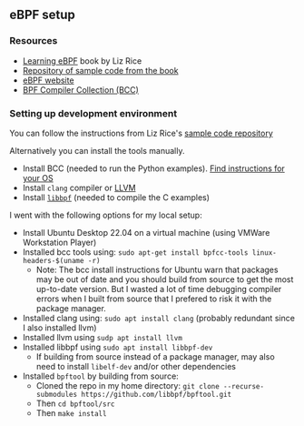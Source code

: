 

## eBPF setup

### Resources
- [Learning eBPF](https://www.oreilly.com/library/view/learning-ebpf/9781098135119/) book by Liz Rice
- [Repository of sample code from the book](https://github.com/lizrice/learning-ebpf)
- [eBPF website](https://ebpf.io/)
- [BPF Compiler Collection (BCC)](https://github.com/iovisor/bcc)

### Setting up development environment

You can follow the instructions from Liz Rice's [sample code repository](https://github.com/lizrice/learning-ebpf)

Alternatively you can install the tools manually.
- Install BCC (needed to run the Python examples). [Find instructions for your OS](https://github.com/iovisor/bcc/blob/master/INSTALL.md)
- Install `clang` compiler or [LLVM](https://llvm.org/)
- Install [`libbpf`](https://github.com/libbpf/libbpf) (needed to compile the C examples)

I went with the following options for my local setup:
- Install Ubuntu Desktop 22.04 on a virtual machine (using VMWare Workstation Player)
- Installed bcc tools using: `sudo apt-get install bpfcc-tools linux-headers-$(uname -r)`
    - Note: The bcc install instructions for Ubuntu warn that packages may be out of date and you should build from source to get the most up-to-date version. But I wasted a lot of time debugging compiler errors when I built from source that I prefered to risk it with the package manager.
- Installed clang using: `sudo apt install clang` (probably redundant since I also installed llvm)
- Installed llvm using `sudp apt install llvm`
- Installed libbpf using `sudo apt install libbpf-dev`
    - If building from source instead of a package manager, may also need to install `libelf-dev` and/or other dependencies
- Installed `bpftool` by building from source:
    - Cloned the repo in my home directory: `git clone --recurse-submodules https://github.com/libbpf/bpftool.git`
    - Then `cd bpftool/src`
    - Then `make install`